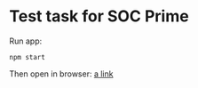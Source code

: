# Test task for SOC Prime

Run app:
```
npm start
```

Then open in browser:
[a link](http://localhost:8000/)

